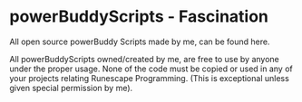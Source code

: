 powerBuddyScripts - Fascination
=================

All open source powerBuddy Scripts made by me, can be found here.

All powerBuddyScripts owned/created by me, are free to use by anyone under the proper usage. None of the code must
be copied or used in any of your projects relating Runescape Programming. (This is exceptional unless given special
permission by me). 
